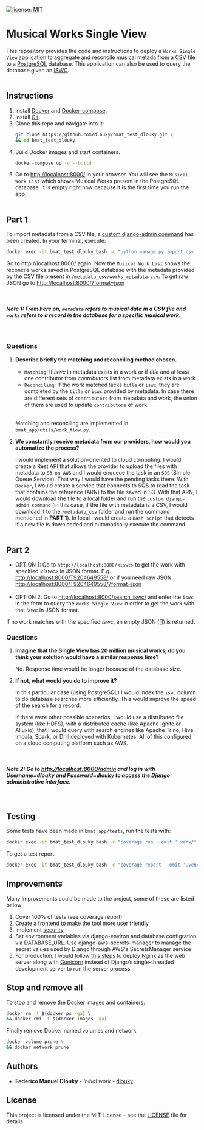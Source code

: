 [![license: MIT](https://img.shields.io/badge/License-MIT-green.svg)](https://github.com/dlouky/bmat_test_dlouky/blob/master/LICENSE)
# Musical Works Single View

This repository provides the code and instructions to deploy a `Works Single View` application to aggregate and reconcile musical metada from a CSV file to a [PostgreSQL](https://www.postgresql.org/) database. This application can also be used to query the database given an [ISWC](https://en.wikipedia.org/wiki/International_Standard_Musical_Work_Code).
<br><br>

## **Instructions**
1. Install [Docker](https://docs.docker.com/engine/install/) and [Docker-compose](https://docs.docker.com/compose/install/).
1. Install [Git](https://github.com/git-guides/install-git).
1. Clone this repo and navigate into it:
    ```bash
    git clone https://github.com/dlouky/bmat_test_dlouky.git \
    && cd bmat_test_dlouky
    ```
1. Build Docker images and start containers.
    ```bash
    docker-compose up -d --build
    ```
1. Go to [http://localhost:8000/](http://localhost:8000/) in your browser. You will see the `Musical Work List` which shows Musical Works present in the PostgreSQL database. It is empty right now because it is the first time you run the app.
<br><br>

## **Part 1**
To import metadata from a CSV file, a [custom django-admin command](https://docs.djangoproject.com/en/3.2/howto/custom-management-commands/) has been created. In your terminal, execute:
```bash
docker exec -it bmat_test_dlouky bash -c "python manage.py import_csv ./metadata_csv/works_metadata.csv"
```

Go to http://localhost:8000/ again. Now the `Musical Work List` shows the reconcile works saved in PostgreSQL database with the metadata provided by the CSV file present in `/metadata_csv/works_metadata.csv`. To get raw JSON go to [http://localhost:8000/?format=json](http://localhost:8000/?format=json)

<br>

##### *Note 1: From here on, `metadata` refers to musical data in a CSV file and `works` refers to a record in the database for a specific musical work.* 

<br>

### Questions
1. **Describe brieﬂy the matching and reconciling method chosen.**
    * `Matching`: If *iswc* in metadata exists in a work or if *title* and at least one contributor from *contributors* list from metadata exists in a work.
    * `Reconciling`: If the work matched lacks `title` or `iswc`, they are completed by the `title` or `iswc` provided by metadata. In case there are diﬀerent sets of `contributors` from metadata and work, the union of them are used to update `contributors` of work.<br><br>

    Matching and reconciling are implemented in `bmat_app/utils/work_flow.py`. 

1. **We constantly receive metadata from our providers, how would you automatize the process?**
    
    I would implement a solution-oriented to cloud computing. I would create a Rest API that allows the provider to upload the files with metadata to `S3 on AWS` and I would enqueue the task in an `SQS` (Simple Queue Service). That way I would have the pending tasks there. With `Docker`, I would create a service that connects to SQS to read the task that contains the reference (ARN) to the file saved in S3. With that ARN, I would download the file to a local folder and run the `custom django-admin command` (in this case, if the file with metadata is a CSV, I would download it to the `/metadata_csv` folder and run the command mentioned in **PART 1**). In local I would create a `Bash script` that detects if a new file is downloaded and automatically execute the command.
<br><br>
## **Part 2**

* OPTION 1: Go to `http://localhost:8000/<iswc>` to get the work with specified *\<iswc\>* in JSON format. E.g. [http://localhost:8000/T9204649558/](http://localhost:8000/T9204649558/) or if you need raw JSON: [http://localhost:8000/T9204649558/?format=json](http://localhost:8000/T9204649558/?format=json) <br><br>
* OPTION 2: Go to [http://localhost:8000/search_iswc/](http://localhost:8000/search_iswc/) and enter the `iswc` in the form to query the `Works Single View` in order to get the work with that *iswc* in JSON format. 

If no work matches with the specified *iswc*, an empty JSON ([]) is returned.

### Questions
1. **Imagine that the Single View has 20 million musical works, do you think your solution would have a similar response time?**

    No. Response time would be longer because of the database size.

1. **If not, what would you do to improve it?**

    In this particular case (using PostgreSQL) I would index the `iswc` column to do database searches more efficiently. This would improve the speed of the search for a record.
    
    If there were other possible scenarios, I would use a distributed file system (like HDFS), with a distributed cache (like Apache Ignite or Alluxio), that I would query with search engines like Apache Trino, Hive, Impala, Spark, or Drill deployed with Kubernetes. All of this configured on a cloud computing platform such as AWS.


<br>

##### *Note 2: Go to [http://localhost:8000/admin](http://localhost:8000/admin) and log in with Username=dlouky and Password=dlouky to access the Django administrative interface.*

<br>

## **Testing**
Some tests have been made in `bmat_app/tests`, run the tests with:
```bash
docker exec -it bmat_test_dlouky bash -c "coverage run --omit '.venv/*' --source='.' manage.py test bmat_app -v 2 && coverage html"
``` 
To get a test report:
```bash
docker exec -it bmat_test_dlouky bash -c "coverage report --omit '.venv/*'"
```

## **Improvements**
Many improvements could be made to the project, some of these are listed below
1. Cover 100% of tests (see coverage report)
1. Create a frontend to make the tool more user friendly
1. Implement [security](https://docs.djangoproject.com/en/3.2/topics/security/)
1. Set environment variables via django-environ and database configration via DATABASE_URL. Use django-aws-secrets-manager to manage the secret values used by Django through AWS's SecretsManager service
1. For production, I would follow [this steps](https://realpython.com/development-and-deployment-of-cookiecutter-django-via-docker/) to deploy [Nginx](https://nginx.org/) as the web server along with [Gunicorn](https://gunicorn.org/) instead of Django’s single-threaded development server to run the server process.

## **Stop and remove all**
To stop and remove the Docker images and containers:
```bash
docker rm -f $(docker ps -qa) \
&& docker rmi -f $(docker images -qa)
```
Finally remove Docker named volumes and network
```bash
docker volume prune \
&& docker network prune
```

## **Authors**

* **Federico Manuel Dlouky** - *Initial work* - [dlouky](https://github.com/dlouky)

## **License**

This project is licensed under the MIT License - see the [LICENSE](LICENSE) file for details